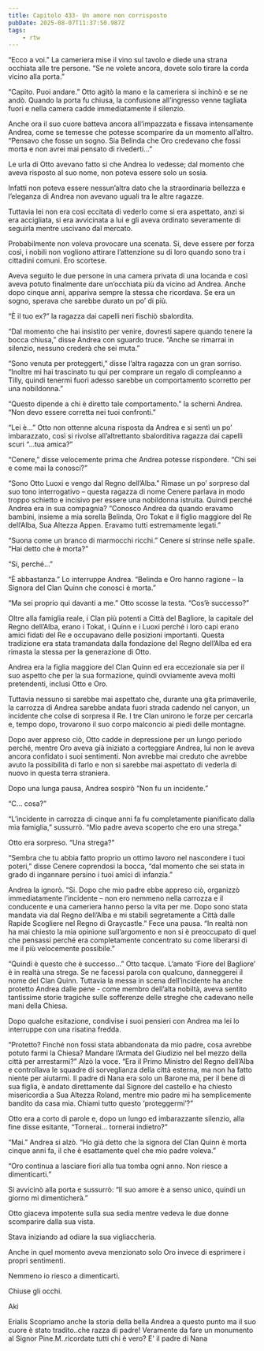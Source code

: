 ```yaml
---
title: Capitolo 433- Un amore non corrisposto
pubDate: 2025-08-07T11:37:50.987Z
tags:
    - rtw
---
```











“Ecco a voi.” La cameriera mise il vino sul tavolo e diede una strana occhiata alle tre persone. “Se ne volete ancora, dovete solo tirare la corda vicino alla porta.”


“Capito. Puoi andare.” Otto agitò la mano e la cameriera si inchinò e se ne andò. Quando la porta fu chiusa, la confusione all’ingresso venne tagliata fuori e nella camera cadde immediatamente il silenzio.


Anche ora il suo cuore batteva ancora all’impazzata e fissava intensamente Andrea, come se temesse che potesse scomparire da un momento all’altro. “Pensavo che fosse un sogno. Sia Belinda che Oro credevano che fossi morta e non avrei mai pensato di rivederti…”


Le urla di Otto avevano fatto sì che Andrea lo vedesse; dal momento che aveva risposto al suo nome, non poteva essere solo un sosia.


Infatti non poteva essere nessun’altra dato che la straordinaria bellezza e l’eleganza di Andrea non avevano uguali tra le altre ragazze.


Tuttavia lei non era così eccitata di vederlo come si era aspettato, anzi si era accigliata, si era avvicinata a lui e gli aveva ordinato severamente di seguirla mentre uscivano dal mercato.


Probabilmente non voleva provocare una scenata. Si, deve essere per forza così, i nobili non vogliono attirare l’attenzione su di loro quando sono tra i cittadini comuni. Ero scortese.


Aveva seguito le due persone in una camera privata di una locanda e così aveva potuto finalmente dare un’occhiata più da vicino ad Andrea. Anche dopo cinque anni, appariva sempre la stessa che ricordava. Se era un sogno, sperava che sarebbe durato un po’ di più.


“È il tuo ex?” la ragazza dai capelli neri fischiò sbalordita.


“Dal momento che hai insistito per venire, dovresti sapere quando tenere la bocca chiusa,” disse Andrea con sguardo truce. “Anche se rimarrai in silenzio, nessuno crederà che sei muta.”


“Sono venuta per proteggerti,” disse l’altra ragazza con un gran sorriso. “Inoltre mi hai trascinato tu qui per comprare un regalo di compleanno a Tilly, quindi tenermi fuori adesso sarebbe un comportamento scorretto per una nobildonna.”


“Questo dipende a chi è diretto tale comportamento.” la schernì Andrea. “Non devo essere corretta nei tuoi confronti.”


“Lei è…” Otto non ottenne alcuna risposta da Andrea e si sentì un po’ imbarazzato, così si rivolse all’altrettanto sbalorditiva ragazza dai capelli scuri “…tua amica?”


“Cenere,” disse velocemente prima che Andrea potesse rispondere. “Chi sei e come mai la conosci?”


“Sono Otto Luoxi e vengo dal Regno dell’Alba.” Rimase un po’ sorpreso dal suo tono interrogativo – questa ragazza di nome Cenere parlava in modo troppo schietto e incisivo per essere una nobildonna istruita. Quindi perché Andrea era in sua compagnia? “Conosco Andrea da quando eravamo bambini, insieme a mia sorella Belinda, Oro Tokat e il figlio maggiore del Re dell’Alba, Sua Altezza Appen. Eravamo tutti estremamente legati.”


“Suona come un branco di marmocchi ricchi.” Cenere si strinse nelle spalle. “Hai detto che è morta?”


“Si, perché…”


“È abbastanza.” Lo interruppe Andrea. “Belinda e Oro hanno ragione – la Signora del Clan Quinn che conosci è morta.”


“Ma sei proprio qui davanti a me.” Otto scosse la testa. “Cos’è successo?”


Oltre alla famiglia reale, i Clan più potenti a Città del Bagliore, la capitale del Regno dell’Alba, erano i Tokat, i Quinn e i Luoxi perché i loro capi erano amici fidati del Re e occupavano delle posizioni importanti. Questa tradizione era stata tramandata dalla fondazione del Regno dell’Alba ed era rimasta la stessa per la generazione di Otto.


Andrea era la figlia maggiore del Clan Quinn ed era eccezionale sia per il suo aspetto che per la sua formazione, quindi ovviamente aveva molti pretendenti, inclusi Otto e Oro.


Tuttavia nessuno si sarebbe mai aspettato che, durante una gita primaverile, la carrozza di Andrea sarebbe andata fuori strada cadendo nel canyon, un incidente che colse di sorpresa il Re. I tre Clan unirono le forze per cercarla e, tempo dopo, trovarono il suo corpo malconcio ai piedi delle montagne.


Dopo aver appreso ciò, Otto cadde in depressione per un lungo periodo perché, mentre Oro aveva già iniziato a corteggiare Andrea, lui non le aveva ancora confidato i suoi sentimenti. Non avrebbe mai creduto che avrebbe avuto la possibilità di farlo e non si sarebbe mai aspettato di vederla di nuovo in questa terra straniera.


Dopo una lunga pausa, Andrea sospirò “Non fu un incidente.”


“C… cosa?”


“L’incidente in carrozza di cinque anni fa fu completamente pianificato dalla mia famiglia,” sussurrò. “Mio padre aveva scoperto che ero una strega.”


Otto era sorpreso. “Una strega?"


“Sembra che tu abbia fatto proprio un ottimo lavoro nel nascondere i tuoi poteri,” disse Cenere coprendosi la bocca, “dal momento che sei stata in grado di ingannare persino i tuoi amici di infanzia.”


Andrea la ignorò. “Si. Dopo che mio padre ebbe appreso ciò, organizzò immediatamente l’incidente – non ero nemmeno nella carrozza e il conducente e una cameriera hanno perso la vita per me. Dopo sono stata mandata via dal Regno dell’Alba e mi stabilì segretamente a Città dalle Rapide Scogliere nel Regno di Graycastle.” Fece una pausa. “In realtà non ha mai chiesto la mia opinione sull’argomento e non si è preoccupato di quel che pensassi perché era completamente concentrato su come liberarsi di me il più velocemente possibile.”


“Quindi è questo che è successo…” Otto tacque. L’amato ‘Fiore del Bagliore’ è in realtà una strega. Se ne facessi parola con qualcuno, danneggerei il nome del Clan Quinn. Tuttavia la messa in scena dell’incidente ha anche protetto Andrea dalle pene - come membro dell’alta nobiltà, aveva sentito tantissime storie tragiche sulle sofferenze delle streghe che cadevano nelle mani della Chiesa.


Dopo qualche esitazione, condivise i suoi pensieri con Andrea ma lei lo interruppe con una risatina fredda.


“Protetto? Finché non fossi stata abbandonata da mio padre, cosa avrebbe potuto farmi la Chiesa? Mandare l’Armata del Giudizio nel bel mezzo della città per arrestarmi?” Alzò la voce. “Era il Primo Ministro del Regno dell’Alba e controllava le squadre di sorveglianza della città esterna, ma non ha fatto niente per aiutarmi. Il padre di Nana era solo un Barone ma, per il bene di sua figlia, è andato direttamente dal Signore del castello e ha chiesto misericordia a Sua Altezza Roland, mentre mio padre mi ha semplicemente bandito da casa mia. Chiami tutto questo ‘proteggermi’?”


Otto era a corto di parole e, dopo un lungo ed imbarazzante silenzio, alla fine disse esitante, “Tornerai… tornerai indietro?”


“Mai.” Andrea si alzò. “Ho già detto che la signora del Clan Quinn è morta cinque anni fa, il che è esattamente quel che mio padre voleva.”


“Oro continua a lasciare fiori alla tua tomba ogni anno. Non riesce a dimenticarti.”


Si avvicinò alla porta e sussurrò: “Il suo amore è a senso unico, quindi un giorno mi dimenticherà.”


Otto giaceva impotente sulla sua sedia mentre vedeva le due donne scomparire dalla sua vista.


Stava iniziando ad odiare la sua vigliaccheria.


Anche in quel momento aveva menzionato solo Oro invece di esprimere i propri sentimenti.


Nemmeno io riesco a dimenticarti.


Chiuse gli occhi.


 


Aki


 Erialis Scopriamo anche la storia della bella Andrea a questo punto ma il suo cuore è stato tradito..che razza di padre! Veramente da fare un monumento al Signor Pine.M..ricordate tutti chi è vero? E' il padre di Nana








                                


                                



